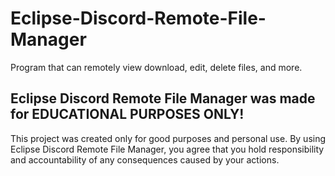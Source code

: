 # Eclipse-Discord-Remote-File-Manager
Program that can remotely view  download, edit, delete files, and more.

## Eclipse Discord Remote File Manager was made for EDUCATIONAL PURPOSES ONLY!
This project was created only for good purposes and personal use.
By using Eclipse Discord Remote File Manager, you agree that you hold responsibility and accountability of any consequences caused by your actions.
